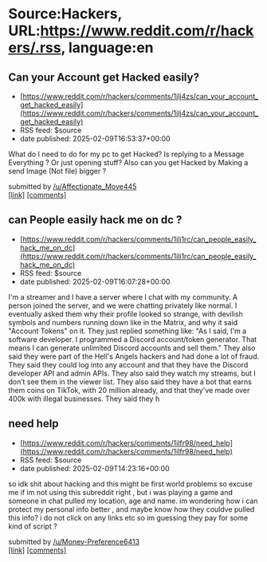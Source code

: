 # Source:Hackers, URL:https://www.reddit.com/r/hackers/.rss, language:en

## Can your Account get Hacked easily?
 - [https://www.reddit.com/r/hackers/comments/1ilj4zs/can_your_account_get_hacked_easily](https://www.reddit.com/r/hackers/comments/1ilj4zs/can_your_account_get_hacked_easily)
 - RSS feed: $source
 - date published: 2025-02-09T16:53:37+00:00

<!-- SC_OFF --><div class="md"><p>What do I need to do for my pc to get Hacked? Is replying to a Message Everything ? Or just opening stuff? Also can you get Hacked by Making a send Image (Not file) bigger ? </p> </div><!-- SC_ON --> &#32; submitted by &#32; <a href="https://www.reddit.com/user/Affectionate_Move445"> /u/Affectionate_Move445 </a> <br/> <span><a href="https://www.reddit.com/r/hackers/comments/1ilj4zs/can_your_account_get_hacked_easily/">[link]</a></span> &#32; <span><a href="https://www.reddit.com/r/hackers/comments/1ilj4zs/can_your_account_get_hacked_easily/">[comments]</a></span>

## can People easily hack me on dc ?
 - [https://www.reddit.com/r/hackers/comments/1ili1rc/can_people_easily_hack_me_on_dc](https://www.reddit.com/r/hackers/comments/1ili1rc/can_people_easily_hack_me_on_dc)
 - RSS feed: $source
 - date published: 2025-02-09T16:07:28+00:00

<!-- SC_OFF --><div class="md"><p>I&#39;m a streamer and I have a server where I chat with my community. A person joined the server, and we were chatting privately like normal. I eventually asked them why their profile looked so strange, with devilish symbols and numbers running down like in the Matrix, and why it said &quot;Account Tokens&quot; on it. They just replied something like: &quot;As I said, I&#39;m a software developer. I programmed a Discord account/token generator. That means I can generate unlimited Discord accounts and sell them.&quot; They also said they were part of the Hell&#39;s Angels hackers and had done a lot of fraud. They said they could log into any account and that they have the Discord developer API and admin APIs. They also said they watch my streams, but I don’t see them in the viewer list. They also said they have a bot that earns them coins on TikTok, with 20 million already, and that they&#39;ve made over 400k with illegal businesses. They said they h

## need help
 - [https://www.reddit.com/r/hackers/comments/1ilfr98/need_help](https://www.reddit.com/r/hackers/comments/1ilfr98/need_help)
 - RSS feed: $source
 - date published: 2025-02-09T14:23:16+00:00

<!-- SC_OFF --><div class="md"><p>so idk shit about hacking and this might be first world problems so excuse me if im not using this subreddit right , but i was playing a game and someone in chat pulled my location, age and name. im wondering how i can protect my personal info better , and maybe know how they couldve pulled this info? i do not click on any links etc so im guessing they pay for some kind of script ? </p> </div><!-- SC_ON --> &#32; submitted by &#32; <a href="https://www.reddit.com/user/Money-Preference6413"> /u/Money-Preference6413 </a> <br/> <span><a href="https://www.reddit.com/r/hackers/comments/1ilfr98/need_help/">[link]</a></span> &#32; <span><a href="https://www.reddit.com/r/hackers/comments/1ilfr98/need_help/">[comments]</a></span>


